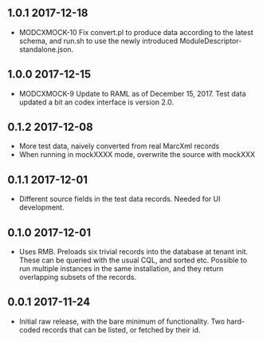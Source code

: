 ## 1.0.1 2017-12-18

* MODCXMOCK-10 Fix convert.pl to produce data according to the latest schema,
  and run.sh to use the newly introduced ModuleDescriptor-standalone.json.

## 1.0.0 2017-12-15

* MODCXMOCK-9 Update to RAML as of December 15, 2017. Test data updated a bit
  an codex interface is version 2.0.

## 0.1.2 2017-12-08

* More test data, naively converted from real MarcXml records
* When running in mockXXXX mode, overwrite the source with mockXXX

## 0.1.1 2017-12-01

* Different source fields in the test data records. Needed for UI development.

## 0.1.0 2017-12-01

* Uses RMB. Preloads six trivial records into the database at tenant init. These
can be queried with the usual CQL, and sorted etc. Possible to run multiple
instances in the same installation, and they return overlapping subsets of
the records.

## 0.0.1 2017-11-24

* Initial raw release, with the bare minimum of functionality. Two hard-coded
records that can be listed, or fetched by their id.
